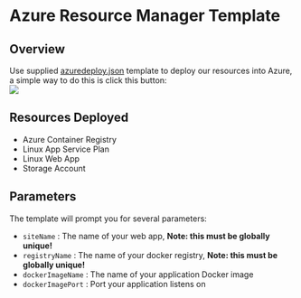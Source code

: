 # Azure Resource Manager Template

## Overview

Use supplied [azuredeploy.json](azuredeploy.json) template to deploy our resources into Azure, a simple way to do this is click this button:  
<a href="https://portal.azure.com/#create/Microsoft.Template/uri/https%3A%2F%2Fgithub.com%2Fbenc-uk%2Fazure-node-docker-paas%2Fblob%2Fmaster%2Farm%2Fazuredeploy.json" target="_newdeploy"><img src="http://azuredeploy.net/deploybutton.png"/></a>

## Resources Deployed
* Azure Container Registry
* Linux App Service Plan
* Linux Web App
* Storage Account

## Parameters
The template will prompt you for several parameters:
* `siteName` : The name of your web app, **Note: this must be globally unique!** 
* `registryName` : The name of your docker registry, **Note: this must be globally unique!** 
* `dockerImageName` : The name of your application Docker image 
* `dockerImagePort` : Port your application listens on